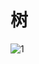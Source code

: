 # 树 
![1](https://img-blog.csdn.net/20180209101100736?watermark/2/text/aHR0cDovL2Jsb2cuY3Nkbi5uZXQvcXFfMzQ1NzkwNjA=/font/5a6L5L2T/fontsize/400/fill/I0JBQkFCMA==/dissolve/70)